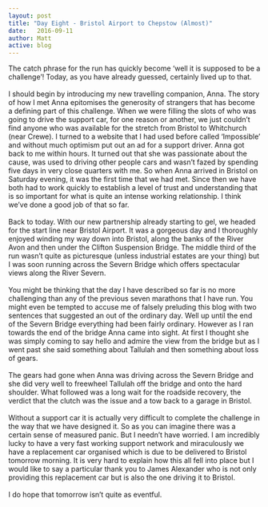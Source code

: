 ```yaml
---
layout: post
title: "Day Eight - Bristol Airport to Chepstow (Almost)"
date:   2016-09-11
author: Matt
active: blog
---
```

The catch phrase for the run has quickly become ‘well it is supposed to be a challenge’! Today, as you have already guessed, certainly lived up to that. 
<br><br>
I should begin by introducing my new travelling companion, Anna. The story of how I met Anna epitomises the generosity of strangers that has become a defining part of this challenge. When we were filling the slots of who was going to drive the support car, for one reason or another, we just couldn’t find anyone who was available for the stretch from Bristol to Whitchurch (near Crewe). I turned to a website that I had used before called ‘Impossible’ and without much optimism put out an ad for a support driver. Anna got back to me within hours. It turned out that she was passionate about the cause, was used to driving other people cars and wasn’t fazed by spending five days in very close quarters with me. So when Anna arrived in Bristol on Saturday evening, it was the first time that we had met. Since then we have both had to work quickly to establish a level of trust and understanding that is so important for what is quite an intense working relationship. I think we’ve done a good job of that so far. 
<br><br>
Back to today. With our new partnership already starting to gel, we headed for the start line near Bristol Airport. It was a gorgeous day and I thoroughly enjoyed winding my way down into Bristol, along the banks of the River Avon and then under the Clifton Suspension Bridge. The middle third of the run wasn’t quite as picturesque (unless industrial estates are your thing) but I was soon running across the Severn Bridge which offers spectacular views along the River Severn. 
<br><br>
You might be thinking that the day I have described so far is no more challenging than any of the previous seven marathons that I have run. You might even be tempted to accuse me of falsely preluding this blog with two sentences that suggested an out of the ordinary day. Well up until the end of the Severn Bridge everything had been fairly ordinary. However as I ran towards the end of the bridge Anna came into sight. At first I thought she was simply coming to say hello and admire the view from the bridge but as I went past she said something about Tallulah and then something about loss of gears. 
<br><br>
The gears had gone when Anna was driving across the Severn Bridge and she did very well to freewheel Tallulah off the bridge and onto the hard shoulder. What followed was a long wait for the roadside recovery, the verdict that the clutch was the issue and a tow back to a garage in Bristol. 
<br><br>
Without a support car it is actually very difficult to complete the challenge in the way that we have designed it. So as you can imagine there was a certain sense of measured panic. But I needn’t have worried. I am incredibly lucky to have a very fast working support network and miraculously we have a replacement car organised which is due to be delivered to Bristol tomorrow morning. It is very hard to explain how this all fell into place but I would like to say a particular thank you to James Alexander who is not only providing this replacement car but is also the one driving it to Bristol. 
<br><br>
I do hope that tomorrow isn’t quite as eventful. 

